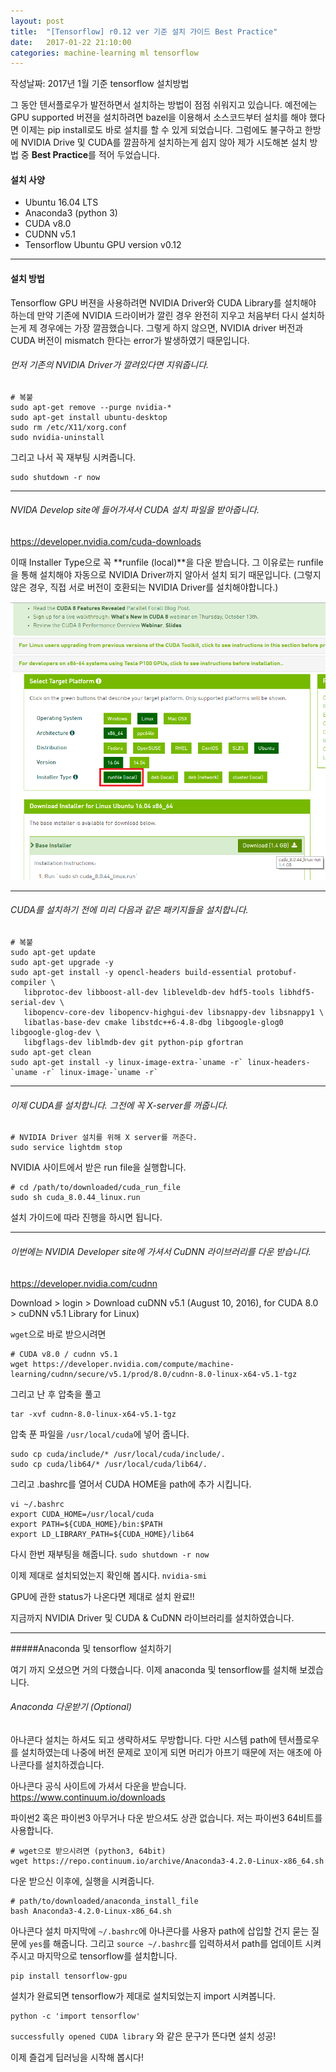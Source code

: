 ```yaml
---
layout: post
title:  "[Tensorflow] r0.12 ver 기준 설치 가이드 Best Practice"
date:   2017-01-22 21:10:00
categories: machine-learning ml tensorflow
---
```


작성날짜: 2017년 1월 기준 tensorflow 설치방법

그 동안 텐서플로우가 발전하면서 설치하는 방법이 점점 쉬워지고 있습니다.
예전에는 GPU supported 버젼을 설치하려면 bazel을 이용해서 소스코드부터 설치를 해야 했다면 이제는 pip install로도 바로 설치를 할 수 있게 되었습니다. 그럼에도 불구하고 한방에 NVIDIA Drive 및 CUDA를 깔끔하게 설치하는게 쉽지 않아 제가 시도해본 설치 방법 중 **Best Practice**를 적어 두었습니다.

#### 설치 사양
- Ubuntu 16.04 LTS
- Anaconda3 (python 3)
- CUDA v8.0
- CUDNN v5.1
- Tensorflow Ubuntu GPU version v0.12


----------------------------------------------------
#### 설치 방법
Tensorflow GPU 버젼을 사용하려면 NVIDIA Driver와 CUDA Library를 설치해야 하는데 만약 기존에 NVIDIA 드라이버가 깔린 경우 완전히 지우고 처음부터 다시 설치하는게 제 경우에는 가장 깔끔했습니다. 그렇게 하지 않으면, NVIDIA driver 버전과 CUDA 버전이 mismatch 한다는 error가 발생하였기 때문입니다.

###### 먼저 기존의 NVIDIA Driver가 깔려있다면 지워줍니다.
```
# 복붙
sudo apt-get remove --purge nvidia-*
sudo apt-get install ubuntu-desktop
sudo rm /etc/X11/xorg.conf
sudo nvidia-uninstall
```
그리고 나서 꼭 재부팅 시켜줍니다. 
```
sudo shutdown -r now
```
----------------------------------------------------
###### NVIDA Develop site에 들어가셔서 CUDA 설치 파일을 받아줍니다.
https://developer.nvidia.com/cuda-downloads

이때 Installer Type으로 꼭 **runfile (local)**을 다운 받습니다. 그 이유로는 runfile을 통해 설치해야 자동으로 NVIDIA Driver까지 알아서 설치 되기 때문입니다. (그렇지 않은 경우, 직접 서로 버전이 호환되는 NVIDIA Driver를 설치해야합니다.)

![](/assets/images/nvidia_install_pic-1.png)


----------------------------------------------------
###### CUDA를 설치하기 전에 미리 다음과 같은 패키지들을 설치합니다.
```
# 복붙
sudo apt-get update
sudo apt-get upgrade -y
sudo apt-get install -y opencl-headers build-essential protobuf-compiler \
   libprotoc-dev libboost-all-dev libleveldb-dev hdf5-tools libhdf5-serial-dev \
   libopencv-core-dev libopencv-highgui-dev libsnappy-dev libsnappy1 \
   libatlas-base-dev cmake libstdc++6-4.8-dbg libgoogle-glog0 libgoogle-glog-dev \
   libgflags-dev liblmdb-dev git python-pip gfortran
sudo apt-get clean
sudo apt-get install -y linux-image-extra-`uname -r` linux-headers-`uname -r` linux-image-`uname -r`
```
----------------------------------------------------
###### 이제 CUDA를 설치합니다. 그전에 꼭 X-server를 꺼줍니다.
```
# NVIDIA Driver 설치를 위해 X server를 꺼준다.
sudo service lightdm stop
```
NVIDIA 사이트에서 받은 run file을 실행합니다.
```
# cd /path/to/downloaded/cuda_run_file
sudo sh cuda_8.0.44_linux.run
```
설치 가이드에 따라 진행을 하시면 됩니다.

----------------------------------------------------
###### 이번에는 NVIDIA Developer site에 가셔서 CuDNN 라이브러리를 다운 받습니다.
https://developer.nvidia.com/cudnn

Download > login > Download cuDNN v5.1 (August 10, 2016), for CUDA 8.0 > cuDNN v5.1 Library for Linux)

`wget`으로 바로 받으시려면 
```
# CUDA v8.0 / cudnn v5.1
wget https://developer.nvidia.com/compute/machine-learning/cudnn/secure/v5.1/prod/8.0/cudnn-8.0-linux-x64-v5.1-tgz
```
그리고 난 후 압축을 풀고 
```
tar -xvf cudnn-8.0-linux-x64-v5.1-tgz
```
압축 푼 파일을 `/usr/local/cuda`에 넣어 줍니다.
```
sudo cp cuda/include/* /usr/local/cuda/include/.
sudo cp cuda/lib64/* /usr/local/cuda/lib64/.
```

그리고 .bashrc를 열어서 CUDA HOME을 path에 추가 시킵니다.
```
vi ~/.bashrc
export CUDA_HOME=/usr/local/cuda
export PATH=${CUDA_HOME}/bin:$PATH 
export LD_LIBRARY_PATH=${CUDA_HOME}/lib64
```
다시 한번 재부팅을 해줍니다. `sudo shutdown -r now`

이제 제대로 설치되었는지 확인해 봅시다. `nvidia-smi`

GPU에 관한 status가 나온다면 제대로 설치 완료!!

지금까지 NVIDIA Driver 및 CUDA & CuDNN 라이브러리를 설치하였습니다.

-------------------------------------------------------------------

#####Anaconda 및 tensorflow 설치하기

여기 까지 오셨으면 거의 다했습니다. 이제 anaconda 및 tensorflow를 설치해 보겠습니다.

###### Anaconda 다운받기 (Optional)
아나콘다 설치는 하셔도 되고 생략하셔도 무방합니다.
다만 시스템 path에 텐서플로우를 설치하였는데 나중에 버전 문제로 꼬이게 되면 머리가 아프기 때문에 저는 애초에 아나콘다를 설치하겠습니다.

아나콘다 공식 사이트에 가셔서 다운을 받습니다. https://www.continuum.io/downloads

파이썬2 혹은 파이썬3 아무거나 다운 받으셔도 상관 없습니다.
저는 파이썬3 64비트를 사용합니다.
```
# wget으로 받으시려면 (python3, 64bit)
wget https://repo.continuum.io/archive/Anaconda3-4.2.0-Linux-x86_64.sh
```
다운 받으신 이후에, 실행을 시켜줍니다.
```
# path/to/downloaded/anaconda_install_file
bash Anaconda3-4.2.0-Linux-x86_64.sh
```

아나콘다 설치 마지막에 `~/.bashrc`에 아나콘다를 사용자 path에 삽입할 건지 묻는 질문에 `yes`를 해줍니다. 그리고
`source ~/.bashrc`를 입력하셔서 path를 업데이트 시켜주시고
마지막으로 tensorflow를 설치합니다.
```
pip install tensorflow-gpu
```
설치가 완료되면 tensorflow가 제대로 설치되었는지 import 시켜봅니다.
```
python -c 'import tensorflow'
```
`successfully opened CUDA library` 와 같은 문구가 뜬다면 설치 성공!

이제 즐겁게 딥러닝을 시작해 봅시다!
